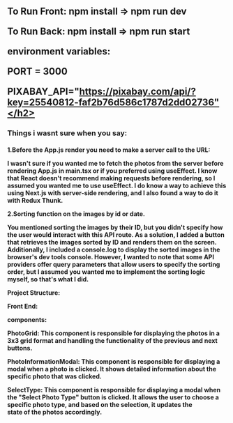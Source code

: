 <h2>To Run Front: npm install => npm run dev

To Run Back: npm install => npm run start

environment variables:
    
PORT = 3000
    
PIXABAY_API="https://pixabay.com/api/?key=25540812-faf2b76d586c1787d2dd02736"</h2>


<h3>Things i wasnt sure when you say:</h3>

<h4>1.Before the App.js render you need to make a server call to the URL:
    
    
I wasn't sure if you wanted me to fetch the photos from the server before rendering App.js in main.tsx or if you preferred using useEffect. I know that React doesn't recommend making requests before rendering, so I         assumed you wanted me to use useEffect. I do know a way to achieve this using Next.js with server-side rendering, and I also found a way to do it with Redux Thunk.

2.Sorting function on the images by id or date.
    
 You mentioned sorting the images by their ID, but you didn't specify how the user would interact with this API route. As a solution, I added a button that retrieves the images sorted by ID and renders them on the           screen. Additionally, I included a console.log to display the sorted images in the browser's dev tools console. However, I wanted to note that some API providers offer query parameters that allow users to specify the       sorting order,  but I assumed you wanted me to implement the sorting logic myself, so that's what I did.

Project Structure:

Front End:

components:
     
PhotoGrid: This component is responsible for displaying the photos in a 3x3 grid format and handling the functionality of the previous and next buttons.
            
PhotoInformationModal: This component is responsible for displaying a modal when a photo is clicked. It shows detailed information about the specific photo that was clicked.
            
SelectType: This component is responsible for displaying a modal when the "Select Photo Type" button is clicked. It allows the user to choose a specific photo type, and based on the selection, it updates the  
state of the photos accordingly.</h4>


